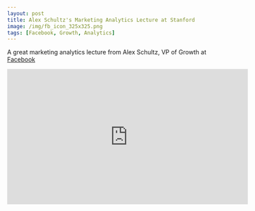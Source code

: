```yaml
---
layout: post
title: Alex Schultz's Marketing Analytics Lecture at Stanford 
image: /img/fb_icon_325x325.png
tags: [Facebook, Growth, Analytics]
---
```


A great marketing analytics lecture from Alex Schultz, VP of Growth at [Facebook](https://facebook.com)

<iframe width="560" height="315" src="https://www.youtube.com/embed/URiIsrdplbo" frameborder="0" allowfullscreen></iframe>
